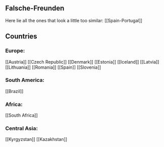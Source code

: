 ## Falsche-Freunden 
Here lie all the ones that look a little too similar:
[[Spain-Portugal]]



## Countries 
### Europe: 
[[Austria]]
[[Czech Republic]] 
[[Denmark]]
[[Estonia]]
[[Iceland]]
[[Latvia]]
[[Lithuania]]
[[Romania]]
[[Spain]]
[[Slovenia]]


### South America:
[[Brazil]] 

### Africa:
[[South Africa]] 
### Central Asia:
 [[Kyrgyzstan]]
[[Kazakhstan]]
